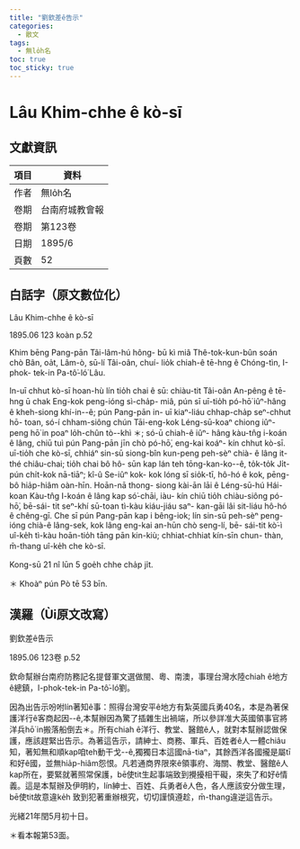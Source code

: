 ```yaml
---
title: "劉欽差ê告示"
categories:
  - 散文
tags:
  - 無lo̍h名
toc: true
toc_sticky: true
---
```


# Lâu Khim-chhe ê kò-sī

## 文獻資訊

| 項目 | 資料 |
|---|---|
| 作者 | 無lo̍h名 |
| 卷期 | 台南府城教會報 |
| 卷期 | 第123卷 |
| 日期 | 1895/6 |
| 頁數 | 52 |

## 白話字（原文數位化）

Lâu Khim-chhe ê kò-sī

1895.06 123 koàn p.52

Khim bēng Pang-pān Tâi-lâm-hú hông- bū kì miâ Thê-tok-kun-bûn soán chò Bân, oa̍t, Lâm-ò, sū-lí Tâi-oân, chuí- lio̍k chiah-ê tē-hng ê Chóng-tìn, I-phok- tek-in Pa-tô͘-ló͘ Lâu.

In-uī chhut kò-sī hoan-hù lín tio̍h chai ê sū: chiàu-tit Tâi-oân An-pêng ê tē- hng ū chak Eng-kok peng-ióng sì-cha̍p- miâ, pún sī uī-tio̍h pó-hō͘ iûⁿ-hâng ê kheh-siong khí-in--ê; pún Pang-pān in- uī kiaⁿ-liáu chhap-cha̍p seⁿ-chhut hō- toan, só-í chham-siông chún Tāi-eng-kok Léng-sū-koaⁿ chiong iûⁿ-peng hō͘ in poaⁿ lo̍h-chûn tò--khì ＊; só-ū chiah-ê iûⁿ- hâng kàu-tn̂g i-koán ê lâng, chiū tuì pún Pang-pān jīn chò pó-hō͘, eng-kai koáⁿ- kín chhut kò-sī. uī-tio̍h che kò-sī, chhiáⁿ sin-sū siong-bîn kun-peng peh-sèⁿ chià- ê lâng it-thé chiâu-chai; tio̍h chai bô hô- sūn kap lán teh tōng-kan-ko--ê, to̍k-to̍k Ji̍t-pún chi̍t-kok nā-tiāⁿ; kî-û Se-iûⁿ kok- kok lóng sī sio̍k-tī, hô-hó ê kok, pēng- bô hia̍p-hiâm oàn-hīn. Hoān-nā thong- siong kài-ān lāi ê Léng-sū-hú Hái-koan Kàu-tn̂g I-koán ê lâng kap só͘-chāi, iàu- kín chiū tio̍h chiàu-siông pó-hō͘, bē-sái- tit seⁿ-khí sū-toan tì-kàu kiáu-jiáu saⁿ- kan-gāi lâi sit-liáu hô-hó ê chêng-gī. Che sī pún Pang-pān kap i bêng-iok; lín sin-sū peh-sèⁿ peng-ióng chià-ê lâng-sek, kok lâng eng-kai an-hūn chò seng-lí, bē- sái-tit kò͘-ì uî-ke̍h tì-kàu hoān-tio̍h tāng pān kin-kiù; chhiat-chhiat kín-sīn chun- thàn, m̄-thang uî-ke̍h che kò-sī.

Kong-sū 21 nî lūn 5 goe̍h chhe cha̍p ji̍t.

＊ Khoàⁿ pún Pò tē 53 bīn.

## 漢羅（Ùi原文改寫）

劉欽差ê告示

1895.06 123卷 p.52

欽命幫辦台南府防務記名提督軍文選做閩、粵、南澳，事理台灣水陸chiah ê地方ê總鎮，I-phok-tek-in Pa-tô͘-ló͘劉。

因為出告示吩咐lín著知ê事：照得台灣安平ê地方有紮英國兵勇40名，本是為著保護洋行ê客商起因--ê,本幫辦因為驚了插雜生出禍端，所以參詳准大英國領事官將洋兵hō͘ in搬落船倒去＊。所有chiah ê洋行、教堂、醫館ê人，就對本幫辦認做保護，應該趕緊出告示。為著這告示，請紳士、商務、軍兵、百姓者ê人一體chiâu知，著知無和順kap咱teh動干戈--ê,獨獨日本這國nā-tiaⁿ，其餘西洋各國攏是屬tī和好ê國，並無hia̍p-hiâm怨恨。凡若通商界限來ê領事府、海關、教堂、醫館ê人kap所在，要緊就著照常保護，bē使tit生起事端致到攪擾相干礙，來失了和好ê情義。這是本幫辦及伊明約，lín紳士、百姓、兵勇者ê人色，各人應該安分做生理，bē使tit故意違ke̍h 致到犯著重辦根究，切切謹慎遵趁，m̄-thang違逆這告示。

光緒21年閏5月初十日。

＊看本報第53面。
